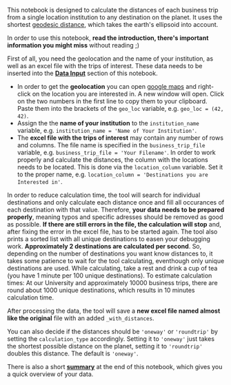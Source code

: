 This notebook is designed to calculate the distances of each business trip from a single location institution to any destination on the planet. It uses the shortest [geodesic distance](https://en.wikipedia.org/wiki/Geodesics_on_an_ellipsoid), which takes the earth's ellipsoid into account.

In order to use this notebook, **read the introduction, there's important information you might miss** without reading ;)

First of all, you need the geolocation and the name of your institution, as well as an excel file with the trips of interest. These data needs to be inserted into the **[Data Input](#datainput)** section of this notebook.

* In order to get the **geolocation** you can open [google maps](https://www.google.com/maps/) and right-click on the location you are interested in. A new window will open. Click on the two numbers in the first line to copy them to your clipboard. Paste them into the brackets of the `geo_loc` variable, e.g. `geo_loc = (42, 42)`.
* Assign the the **name of your institution** to the `institution_name` variable, e.g. `institution_name = 'Name of Your Institution'`.
* The **excel file with the trips of interest** may contain any number of rows and columns. The file name is specified in the `business_trip_file` variable, e.g. `business_trip_file = 'Your Filename'`. In order to work properly and calculate the distances, the column with the locations needs to be located. This is done via the `location_column` variable. Set it to the proper name, e.g. `location_column = 'Destinations you are Interested in'`.

In order to reduce calculation time, the tool will search for individual destinations and only calculate each distance once and fill all occurances of each destination with that value. Therefore, **your data needs to be prepared properly**, meaning typos and specific adresses should be removed as good as possible. **If there are still errors in the file, the calculation will stop** and, after fixing the error in the excel file, has to be started again. The tool also prints a sorted list with all unique destinations to easen your debugging work. **Approximately 2 destinations are calculated per second**. So, depending on the number of destinations you want know distances to, it takes some patience to wait for the tool calculating, eventhough only unique destinations are used. While calculating, take a rest and drink a cup of tea (you have 1 minute per 100 unique destinations). To estimate calculation times: At our University and approximately 10000 business trips, there are round about 1000 unique destinations, which results in 10 minutes calculation time. 

After processing the data, the tool will save a **new excel file named almost like the original** file with an added `_with_distances`.

You can also decide if the distances should be `'oneway'` or `'roundtrip'` by setting the `calculation_type` accordingly. Setting it to `'oneway'` just takes the shortest possible distance on the planet, setting it to `'roundtrip'` doubles this distance. The default is `'oneway'`.

There is also a short **[summary](#summary)** at the end of this notebook, which gives you a quick overview of your data.
